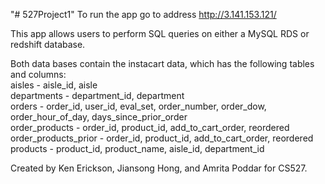 "# 527Project1"
To run the app go to address http://3.141.153.121/

This app allows users to perform SQL queries on either a
MySQL RDS or redshift database.

Both data bases contain the instacart data, which has the following tables and columns: <br />
aisles - aisle_id, aisle <br />
departments - department_id, department <br />
orders - order_id, user_id, eval_set, order_number, order_dow, order_hour_of_day, days_since_prior_order <br />
order_products - order_id, product_id, add_to_cart_order, reordered <br />
order_products_prior - order_id, product_id, add_to_cart_order, reordered <br />
products - product_id, product_name, aisle_id, department_id <br />

Created by Ken Erickson, Jiansong Hong, and Amrita Poddar
for CS527.

